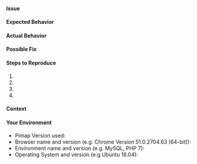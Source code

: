 <!--- Provide a general summary of the issue in the **Title** above -->
<!--- Before you open an issue, please check if a similar issue already exists or has been closed before. --->
<!--- If you have discovered a security risk please report it by emailing security@suitecrm.com. This will be delivered to the product team who handle security issues. Please don't disclose security bugs publicly until they have been handled by the security team. --->

#### Issue
<!--- Provide a more detailed introduction to the issue itself, and why you consider it to be a bug -->

#### Expected Behavior
<!--- Tell us what should happen -->

#### Actual Behavior
<!--- Tell us what happens instead -->
<!--- Also please check relevant logs (php error log etc.) -->

#### Possible Fix
<!--- Not obligatory, but suggest a fix or reason for the bug -->

#### Steps to Reproduce
<!--- Provide a link to a live example, or an unambiguous set of steps to -->
<!--- reproduce this bug include code to reproduce, if relevant -->
1.
2.
3.
4.

#### Context
<!--- How has this bug affected you? What were you trying to accomplish? -->
<!--- If you feel this should be a low/medium/high priority then please state so -->

#### Your Environment
<!--- Include as many relevant details about the environment you experienced the bug in -->
* Pimap Version used:
* Browser name and version (e.g. Chrome Version 51.0.2704.63 (64-bit)):
* Environment name and version (e.g. MySQL, PHP 7):
* Operating System and version (e.g Ubuntu 16.04):

